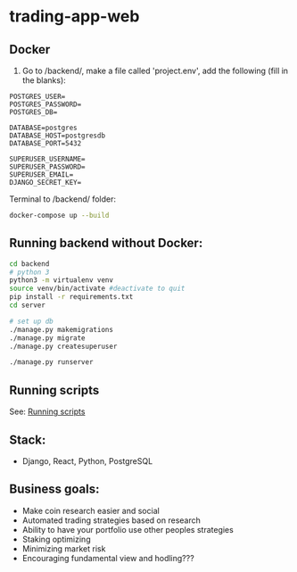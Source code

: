 # trading-app-web

## Docker

1. Go to /backend/, make a file called 'project.env', add the following (fill in the blanks):

```.env
POSTGRES_USER=
POSTGRES_PASSWORD=
POSTGRES_DB=

DATABASE=postgres
DATABASE_HOST=postgresdb
DATABASE_PORT=5432

SUPERUSER_USERNAME=
SUPERUSER_PASSWORD=
SUPERUSER_EMAIL=
DJANGO_SECRET_KEY=
```

Terminal to /backend/ folder:

```bash
docker-compose up --build
```

## Running backend without Docker:

```bash
cd backend
# python 3
python3 -m virtualenv venv
source venv/bin/activate #deactivate to quit
pip install -r requirements.txt
cd server

# set up db
./manage.py makemigrations
./manage.py migrate
./manage.py createsuperuser

./manage.py runserver
```

## Running scripts

See:
[Running scripts](scripts/README.md)

## Stack:

- Django, React, Python, PostgreSQL

## Business goals:

- Make coin research easier and social
- Automated trading strategies based on research
- Ability to have your portfolio use other peoples strategies
- Staking optimizing
- Minimizing market risk
- Encouraging fundamental view and hodling???
